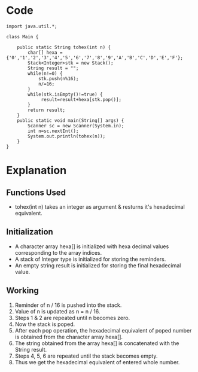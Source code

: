 # Code
```
import java.util.*;

class Main {
    
    public static String tohex(int n) {
        char[] hexa = {'0','1','2','3','4','5','6','7','8','9','A','B','C','D','E','F'};
        Stack<Integer>stk = new Stack();
        String result = "";
        while(n!=0) {
            stk.push(n%16);
            n/=16;
        }
        while(stk.isEmpty()!=true) {
             result=result+hexa[stk.pop()];
        }
        return result;
    }
    public static void main(String[] args) {
        Scanner sc = new Scanner(System.in);
        int n=sc.nextInt();
        System.out.println(tohex(n));    
    }
}

```

# Explanation

## Functions Used
- tohex(int n) takes an integer as argument & resturns it's hexadecimal equivalent.

## Initialization
- A character array hexa[] is initialized with hexa decimal values corresponding to the array indices.
- A stack of Integer type is initialized for storing the reminders.
- An empty string result is initialized for storing the final hexadecimal value.

## Working
1. Reminder of  n / 16  is pushed into the stack.
2. Value of n is updated as n = n / 16.
3. Steps 1 & 2 are repeated until n becomes zero.
4. Now the stack is poped.
5. After each pop operation, the hexadecimal equivalent of poped number is obtained from the character array hexa[].
6. The string obtained from the array hexa[] is concatenated with the String result.
7. Steps 4, 5, 6 are repeated until the stack becomes empty.
8. Thus we get the hexadecimal equivalent of entered whole number.
